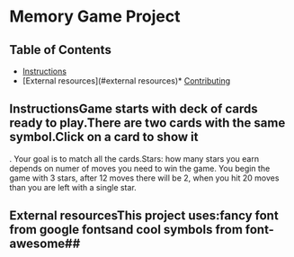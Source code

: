 # Memory Game Project

## Table of Contents

* [Instructions](#instructions)
* [External resources](#external resources)* [Contributing](#contributing)

## InstructionsGame starts with deck of cards ready to play.There are two cards with the same symbol.Click on a card to show it

. Your goal is to match all the cards.Stars: how many stars you earn depends on numer of moves you need to win the game. You begin the game with 3 stars, after 12 moves there will be 2, when you hit 20 moves than you are left with a single star.

## External resourcesThis project uses:fancy font from google fontsand cool symbols from font-awesome##